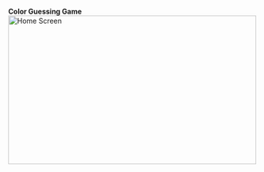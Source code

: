 <b>Color Guessing Game</b> <br />
<img src="http://tinypic.com/r/2zp74uw/9" border="0" alt="Home Screen" width="500" height="300">
